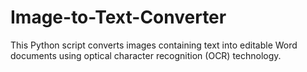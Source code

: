 # Image-to-Text-Converter
This Python script converts images containing text into editable Word documents using optical character recognition (OCR) technology.
